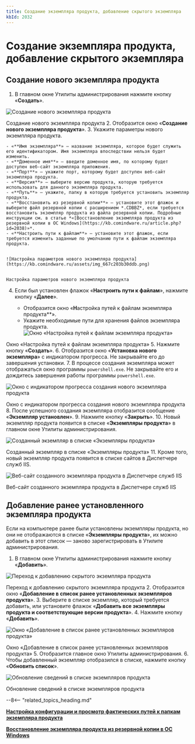 ```yaml
---
title: Создание экземпляра продукта, добавление скрытого экземпляра
kbId: 2032
---
```


# Создание экземпляра продукта, добавление скрытого экземпляра

## Создание нового экземпляра продукта

1. В главном окне Утилиты администрирования нажмите кнопку «**Создать**».

![Создание нового экземпляра продукта](https://kb.comindware.ru/assets/img_667c1fbd52ce1.png)

Создание нового экземпляра продукта
2. Отобразится окно «**Создание нового экземпляра продукта**».
3. Укажите параметры нового экземпляра продукта.

	- «**Имя экземпляра**» — название экземпляра, которое будет служить его идентификатором. Имя экземпляра впоследствии нельзя будет изменить.
	- «**Доменное имя**» — введите доменное имя, по которому будет доступен веб-сайт экземпляра приложения.
	- «**Порт**» — укажите порт, которому будет доступен веб-сайт экземпляра продукта.
	- «**Версия**» — выберите версию продукта, которую требуется использовать для данного экземпляра продукта.
	- «**Путь**» — укажите, папку в которую требуется установить экземпляр продукта.
	- «**Восстановить из резервной копии**» — установите этот флажок и выберите файл резервной копии с расширением *.CDBBZ*, если требуется восстановить экземпляр продукта из файла резервной копии. Подробные инструкции см. в статье *«[Восстановление экземпляра продукта из резервной копии в ОС Windows](https://kb.comindware.ru/article.php?id=2038)»*.
	- «**Настроить пути к файлам**» — установите этот флажок, если требуется изменить заданные по умолчанию пути к файлам экземпляра продукта.

	
	![Настройка параметров нового экземпляра продукта](https://kb.comindware.ru/assets/img_667c203b30ddb.png)
	
	
	Настройка параметров нового экземпляра продукта
4. Если был установлен флажок «**Настроить пути к файлам**», нажмите кнопку «**Далее**».

	- Отобразится окно «**Н**астройка путей к файлам экземпляра продукта**».
	- Укажите необходимые пути для хранения файлов экземпляра продукта.
![Окно «Настройка путей к файлам экземпляра продукта»](https://kb.comindware.ru/assets/img_667c2061749ef.png)

Окно «Настройка путей к файлам экземпляра продукта»
5. Нажмите кнопку «**Создать**».
6. Отобразится окно «**Установка нового экземпляра**» с индикатором прогресса. Не закрывайте его до завершения установки.
7. В процессе создания экземпляра может отображаться окно программы `powershell.exe`. Не закрывайте его и дождитесь завершения работы программы `powershell.exe`.


![Окно с индикатором прогресса создания нового экземпляра продукта](https://kb.comindware.ru/assets/img_667c1c7173182.png)

Окно с индикатором прогресса создания нового экземпляра продукта
8. После успешного создания экземпляра отобразится сообщение «**Экземпляр установлен**».
9. Нажмите кнопку «**Закрыть**».
10. Новый экземпляр продукта появится в списке «**Экземпляры продукта**» в главном окне Утилиты администрирования.

![Созданный экземпляр в списке «Экземпляры продукта»](https://kb.comindware.ru/assets/img_667c21e9cc09c.png)

Созданный экземпляр в списке «Экземпляры продукта»
11. Кроме того, новый экземпляр продукта появится в списке сайтов в Диспетчере служб IIS.

![Веб-сайт созданного экземпляра продукта в Диспетчере служб IIS](https://kb.comindware.ru/assets/img_667c22156b5fb.png)

Веб-сайт созданного экземпляра продукта в Диспетчере служб IIS

## Добавление ранее установленного экземпляра продукта

Если на компьютере ранее были установлены экземпляры продукта, но они не отображаются в списке «**Экземпляры продукта**», их можно добавить в этот список — заново зарегистрировать в Утилите администрирования.

1. В главном окне Утилиты администрирования нажмите кнопку «**Добавить**».

![Переход к добавлению скрытого экземпляра продукта](https://kb.comindware.ru/assets/img_667c2236ebc31.png)

Переход к добавлению скрытого экземпляра продукта
2. Отобразится окно «**Добавление в список ранее установленных экземпляров продукта**».
3. Выберите в списке экземпляр, который требуется добавить, или установите флажок «**Добавить все экземпляры продукта и соответствующие версии продукта**».
4. Нажмите кнопку «**Добавить**».

![Окно «Добавление в список ранее установленных экземпляров продукта»](https://kb.comindware.ru/assets/img_667c227b84af9.png)

Окно «Добавление в список ранее установленных экземпляров продукта»
5. Отобразится главное окно Утилиты администрирования.
6. Чтобы добавленный экземпляр отобразился в списке, нажмите кнопку «**Обновить список**».


![Обновление сведений в списке экземпляров продукта](https://kb.comindware.ru/assets/img_667c238e8347c.png)

Обновление сведений в списке экземпляров продукта

--8<-- "related_topics_heading.md"

**[Настройка конфигурации и просмотр фактических путей к папкам экземпляра продукта](https://kb.comindware.ru/article.php?id=2036)**

**[Восстановление экземпляра продукта из резервной копии в ОС Windows](https://kb.comindware.ru/article.php?id=2038)**

